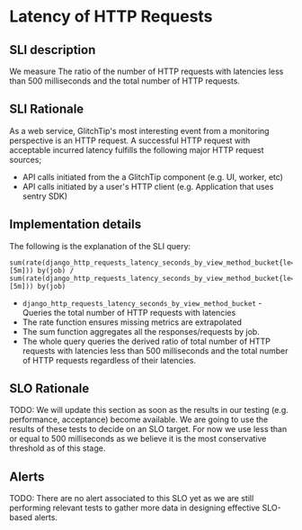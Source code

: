 # Latency of HTTP Requests

## SLI description
We measure The ratio of the number of HTTP requests with latencies less than 500 milliseconds and the total number of HTTP requests.

## SLI Rationale

As a web service, GlitchTip's most interesting event from a monitoring perspective is an HTTP request. A successful HTTP request with acceptable incurred latency fulfills the following major HTTP request sources;

* API calls initiated from the a GlitchTip component (e.g. UI, worker, etc)
* API calls initiated by a user's HTTP client (e.g. Application that uses sentry SDK)


## Implementation details

The following is the explanation of the SLI query:

    sum(rate(django_http_requests_latency_seconds_by_view_method_bucket{le="0.5"}[5m])) by(job) / sum(rate(django_http_requests_latency_seconds_by_view_method_bucket{le="+Inf"}[5m])) by(job)


* `django_http_requests_latency_seconds_by_view_method_bucket` - Queries the total number of HTTP requests with latencies
* The rate function ensures missing metrics are extrapolated
* The sum function aggregates all the responses/requests by job.
* The whole query queries the derived ratio of total number of HTTP requests with latencies less than 500 milliseconds and the total number of HTTP requests regardless of their latencies.

## SLO Rationale

TODO: We will update this section as soon as the results in our testing (e.g. performance, acceptance) become available. We are going to use the results of these tests to decide on an SLO target. For now we use less than or equal to 500 milliseconds as we believe it is the most conservative threshold as of this stage.

## Alerts

TODO: There are no alert associated to this SLO yet as we are still performing relevant tests to gather more data in designing effective SLO-based alerts.
